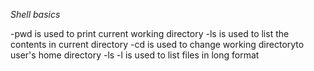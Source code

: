 *Shell basics*

-pwd is used to print current working directory
-ls is used to list the contents in current directory
-cd is used to change working directoryto user's home directory
-ls -l is used to list files in long format
